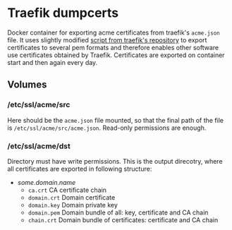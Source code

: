 # Traefik dumpcerts
Docker container for exporting acme certificates from traefik's `acme.json` file. It uses slightly modified [script from traefik's repository](https://github.com/containous/traefik/blob/master/contrib/scripts/dumpcerts.sh) to export certificates to several pem formats and therefore enables other software use certificates obtained by Traefik.
Certificates are exported on container start and then again every day.

## Volumes
### /etc/ssl/acme/src
Here should be the `acme.json` file mounted, so that the final path of the file is `/etc/ssl/acme/src/acme.json`. Read-only permissions are enough.

### /etc/ssl/acme/dst
Directory must have write permissions. This is the output direcotry, where all certificates are exported in following structure:
* _some.domain.name_
  * `ca.crt` CA certificate chain
  * `domain.crt` Domain certificate
  * `domain.key` Domain private key
  * `domain.pem` Domain bundle of all: key, certificate and CA chain
  * `chain.crt` Domain bundle of certificates: certificate and CA chain
